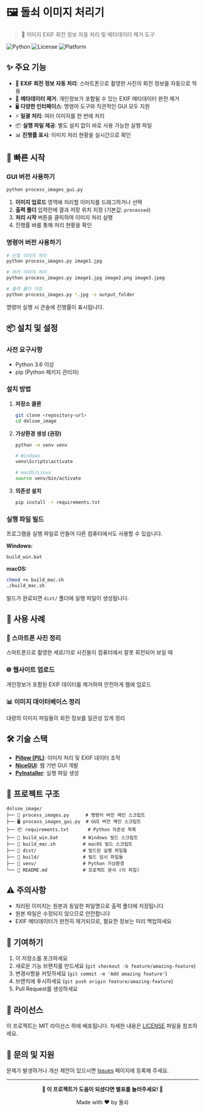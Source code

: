 # 🖼️ 돌쇠 이미지 처리기

> 📸 이미지 EXIF 회전 정보 자동 처리 및 메타데이터 제거 도구

![Python](https://img.shields.io/badge/Python-3.6+-blue?style=flat-square&logo=python&logoColor=white)
![License](https://img.shields.io/badge/License-MIT-green?style=flat-square)
![Platform](https://img.shields.io/badge/Platform-Windows%20%7C%20macOS%20%7C%20Linux-lightgrey?style=flat-square)

## ✨ 주요 기능

- 📱 **EXIF 회전 정보 자동 처리**: 스마트폰으로 촬영한 사진의 회전 정보를 자동으로 적용
- 🧹 **메타데이터 제거**: 개인정보가 포함될 수 있는 EXIF 메타데이터 완전 제거
- 🖥️ **다양한 인터페이스**: 명령어 도구와 직관적인 GUI 모두 지원
- ⚡ **일괄 처리**: 여러 이미지를 한 번에 처리
- 📦 **실행 파일 제공**: 별도 설치 없이 바로 사용 가능한 실행 파일
- 📊 **진행률 표시**: 이미지 처리 현황을 실시간으로 확인

## 🚀 빠른 시작

### GUI 버전 사용하기

```bash
python process_images_gui.py
```

1. **이미지 업로드** 영역에 처리할 이미지를 드래그하거나 선택
2. **출력 폴더** 입력란에 결과 저장 위치 지정 (기본값: `processed`)
3. **처리 시작** 버튼을 클릭하여 이미지 처리 실행
4. 진행률 바를 통해 처리 현황을 확인

### 명령어 버전 사용하기

```bash
# 단일 이미지 처리
python process_images.py image1.jpg

# 여러 이미지 처리
python process_images.py image1.jpg image2.png image3.jpeg

# 출력 폴더 지정
python process_images.py *.jpg -o output_folder
```
명령어 실행 시 콘솔에 진행률이 표시됩니다.

## 📦 설치 및 설정

### 사전 요구사항

- Python 3.6 이상
- pip (Python 패키지 관리자)

### 설치 방법

1. **저장소 클론**
   ```bash
   git clone <repository-url>
   cd dolsoe_image
   ```

2. **가상환경 생성 (권장)**
   ```bash
   python -m venv venv
   
   # Windows
   venv\Scripts\activate
   
   # macOS/Linux
   source venv/bin/activate
   ```

3. **의존성 설치**
   ```bash
   pip install -r requirements.txt
   ```

### 실행 파일 빌드

프로그램을 실행 파일로 만들어 다른 컴퓨터에서도 사용할 수 있습니다.

**Windows:**
```bash
build_win.bat
```

**macOS:**
```bash
chmod +x build_mac.sh
./build_mac.sh
```

빌드가 완료되면 `dist/` 폴더에 실행 파일이 생성됩니다.

## 🎯 사용 사례

### 📱 스마트폰 사진 정리
스마트폰으로 촬영한 세로/가로 사진들이 컴퓨터에서 잘못 회전되어 보일 때

### 🌐 웹사이트 업로드
개인정보가 포함된 EXIF 데이터를 제거하여 안전하게 웹에 업로드

### 📊 이미지 데이터베이스 정리
대량의 이미지 파일들의 회전 정보를 일관성 있게 정리

## 🛠️ 기술 스택

- **[Pillow (PIL)](https://pillow.readthedocs.io/)**: 이미지 처리 및 EXIF 데이터 조작
- **[NiceGUI](https://nicegui.io/)**: 웹 기반 GUI 개발
- **[PyInstaller](https://pyinstaller.org/)**: 실행 파일 생성

## 📂 프로젝트 구조

```
dolsoe_image/
├── 📄 process_images.py      # 명령어 버전 메인 스크립트
├── 🖥️ process_images_gui.py  # GUI 버전 메인 스크립트
├── 📦 requirements.txt       # Python 의존성 목록
├── 🔧 build_win.bat         # Windows 빌드 스크립트
├── 🔧 build_mac.sh          # macOS 빌드 스크립트
├── 📁 dist/                 # 빌드된 실행 파일들
├── 📁 build/                # 빌드 임시 파일들
├── 📁 venv/                 # Python 가상환경
└── 📖 README.md             # 프로젝트 문서 (이 파일)
```

## ⚠️ 주의사항

- 처리된 이미지는 원본과 동일한 파일명으로 출력 폴더에 저장됩니다
- 원본 파일은 수정되지 않으므로 안전합니다
- EXIF 메타데이터가 완전히 제거되므로, 필요한 정보는 미리 백업하세요

## 🤝 기여하기

1. 이 저장소를 포크하세요
2. 새로운 기능 브랜치를 만드세요 (`git checkout -b feature/amazing-feature`)
3. 변경사항을 커밋하세요 (`git commit -m 'Add amazing feature'`)
4. 브랜치에 푸시하세요 (`git push origin feature/amazing-feature`)
5. Pull Request를 생성하세요

## 📄 라이선스

이 프로젝트는 MIT 라이선스 하에 배포됩니다. 자세한 내용은 [LICENSE](LICENSE) 파일을 참조하세요.

## 💬 문의 및 지원

문제가 발생하거나 개선 제안이 있으시면 [Issues](../../issues) 페이지에 등록해 주세요.

---

<div align="center">
  
**🌟 이 프로젝트가 도움이 되셨다면 별표를 눌러주세요! 🌟**

Made with ❤️ by 돌쇠

</div>

